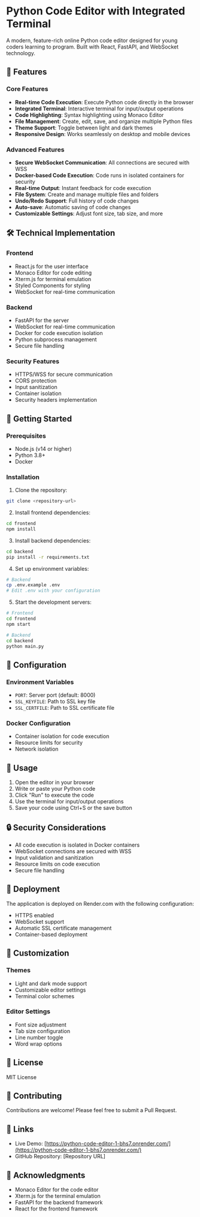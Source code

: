 # Python Code Editor with Integrated Terminal

A modern, feature-rich online Python code editor designed for young coders learning to program. Built with React, FastAPI, and WebSocket technology.

## 🌟 Features

### Core Features
- **Real-time Code Execution**: Execute Python code directly in the browser
- **Integrated Terminal**: Interactive terminal for input/output operations
- **Code Highlighting**: Syntax highlighting using Monaco Editor
- **File Management**: Create, edit, save, and organize multiple Python files
- **Theme Support**: Toggle between light and dark themes
- **Responsive Design**: Works seamlessly on desktop and mobile devices

### Advanced Features
- **Secure WebSocket Communication**: All connections are secured with WSS
- **Docker-based Code Execution**: Code runs in isolated containers for security
- **Real-time Output**: Instant feedback for code execution
- **File System**: Create and manage multiple files and folders
- **Undo/Redo Support**: Full history of code changes
- **Auto-save**: Automatic saving of code changes
- **Customizable Settings**: Adjust font size, tab size, and more

## 🛠️ Technical Implementation

### Frontend
- React.js for the user interface
- Monaco Editor for code editing
- Xterm.js for terminal emulation
- Styled Components for styling
- WebSocket for real-time communication

### Backend
- FastAPI for the server
- WebSocket for real-time communication
- Docker for code execution isolation
- Python subprocess management
- Secure file handling

### Security Features
- HTTPS/WSS for secure communication
- CORS protection
- Input sanitization
- Container isolation
- Security headers implementation

## 🚀 Getting Started

### Prerequisites
- Node.js (v14 or higher)
- Python 3.8+
- Docker

### Installation

1. Clone the repository:
```bash
git clone <repository-url>
```

2. Install frontend dependencies:
```bash
cd frontend
npm install
```

3. Install backend dependencies:
```bash
cd backend
pip install -r requirements.txt
```

4. Set up environment variables:
```bash
# Backend
cp .env.example .env
# Edit .env with your configuration
```

5. Start the development servers:
```bash
# Frontend
cd frontend
npm start

# Backend
cd backend
python main.py
```

## 🔧 Configuration

### Environment Variables
- `PORT`: Server port (default: 8000)
- `SSL_KEYFILE`: Path to SSL key file
- `SSL_CERTFILE`: Path to SSL certificate file

### Docker Configuration
- Container isolation for code execution
- Resource limits for security
- Network isolation

## 🎯 Usage

1. Open the editor in your browser
2. Write or paste your Python code
3. Click "Run" to execute the code
4. Use the terminal for input/output operations
5. Save your code using Ctrl+S or the save button

## 🔒 Security Considerations

- All code execution is isolated in Docker containers
- WebSocket connections are secured with WSS
- Input validation and sanitization
- Resource limits on code execution
- Secure file handling

## 🚀 Deployment

The application is deployed on Render.com with the following configuration:
- HTTPS enabled
- WebSocket support
- Automatic SSL certificate management
- Container-based deployment

## 🎨 Customization

### Themes
- Light and dark mode support
- Customizable editor settings
- Terminal color schemes

### Editor Settings
- Font size adjustment
- Tab size configuration
- Line number toggle
- Word wrap options

## 📝 License

MIT License

## 👥 Contributing

Contributions are welcome! Please feel free to submit a Pull Request.

## 🔗 Links

- Live Demo: [https://python-code-editor-1-bhs7.onrender.com/](https://python-code-editor-1-bhs7.onrender.com/)
- GitHub Repository: [Repository URL]

## 🙏 Acknowledgments

- Monaco Editor for the code editor
- Xterm.js for the terminal emulation
- FastAPI for the backend framework
- React for the frontend framework 